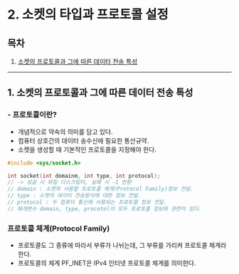 # 2. 소켓의 타입과 프로토콜 설정

## 목차

1. [소켓의 프로토콜과 그에 따른 데이터 전송 특성](#2-소켓의-타입과-프로토콜-설정)

--- 

## 1. 소켓의 프로토콜과 그에 따른 데이터 전송 특성

### - 프로토콜이란?

+ 개념적으로 약속의 의미를 담고 있다.
+ 컴퓨터 상호간의 데이터 송수신에 필요한 통산규약.
+ 소켓을 생성할 때 기본적인 프로토콜을 지정해야 한다.

```c
#include <sys/socket.h>

int socket(int domainm, int type, int protocol);
// -> 성공 시 파일 디스크립터, 실패 시 -1 반환
// domain : 소켓의 사용할 프로토콜 체계(Protocol Family)정보 전달.
// type : 소켓의 데이터 전송방식에 대한 정보 전달.
// protocol : 두 컴퓨터 통신에 사용되는 프로토콜 정보 전달.
// 매개변수 domain, type, procotol이 모두 프로토콜 정보와 관련이 있다.
```

### 프로토콜 체계(Protocol Family)

+ 프로토콜도 그 종류에 따라서 부류가 나뉘는데, 그 부류를 가리켜 프로토콜 체계라 한다.
+ 프로토콜의 체계 PF_INET은 IPv4 인터넷 프로토콜 체계를 의미한다. 